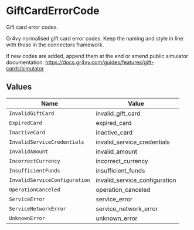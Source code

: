 # GiftCardErrorCode

Gift card error codes.

Gr4vy normalised gift card error codes. Keep the naming and style in line with
those in the connectors framework.

If new codes are added, append them at the end or amend public simulator
documentation: https://docs.gr4vy.com/guides/features/gift-cards/simulator


## Values

| Name                          | Value                         |
| ----------------------------- | ----------------------------- |
| `InvalidGiftCard`             | invalid_gift_card             |
| `ExpiredCard`                 | expired_card                  |
| `InactiveCard`                | inactive_card                 |
| `InvalidServiceCredentials`   | invalid_service_credentials   |
| `InvalidAmount`               | invalid_amount                |
| `IncorrectCurrency`           | incorrect_currency            |
| `InsufficientFunds`           | insufficient_funds            |
| `InvalidServiceConfiguration` | invalid_service_configuration |
| `OperationCanceled`           | operation_canceled            |
| `ServiceError`                | service_error                 |
| `ServiceNetworkError`         | service_network_error         |
| `UnknownError`                | unknown_error                 |